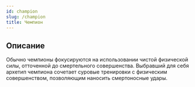 ```yaml
---
id: champion
slug: /champion
title: Чемпион
---
```

## Описание
Обычно чемпионы фокусируются на использовании чистой физической силы, отточенной до смертельного совершенства. Выбравший для себя архетип чемпиона сочетает суровые тренировки с физическим совершенством, позволяющим наносить смертоносные удары.